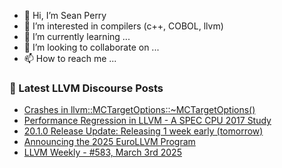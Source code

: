 - 👋 Hi, I’m Sean Perry
- 👀 I’m interested in compilers (c++, COBOL, llvm)
- 🌱 I’m currently learning ...
- 💞️ I’m looking to collaborate on ...
- 📫 How to reach me ...

<!---
s66perry/s66perry is a ✨ special ✨ repository because its `README.md` (this file) appears on your GitHub profile.
You can click the Preview link to take a look at your changes.
--->
### 📕 Latest LLVM Discourse Posts

<!-- DISCOURSE-LLVM:START -->
- [Crashes in llvm::MCTargetOptions::~MCTargetOptions&lpar;&rpar;](https://discourse.llvm.org/t/crashes-in-llvm-mctargetoptions/84864#post_2)
- [Performance Regression in LLVM - A SPEC CPU 2017 Study](https://discourse.llvm.org/t/performance-regression-in-llvm-a-spec-cpu-2017-study/84812#post_4)
- [20.1.0 Release Update: Releasing 1 week early &lpar;tomorrow&rpar;](https://discourse.llvm.org/t/20-1-0-release-update-releasing-1-week-early-tomorrow/84932#post_1)
- [Announcing the 2025 EuroLLVM Program](https://discourse.llvm.org/t/announcing-the-2025-eurollvm-program/84931#post_1)
- [LLVM Weekly - #583, March 3rd 2025](https://discourse.llvm.org/t/llvm-weekly-583-march-3rd-2025/84930#post_1)
<!-- DISCOURSE-LLVM:END -->
